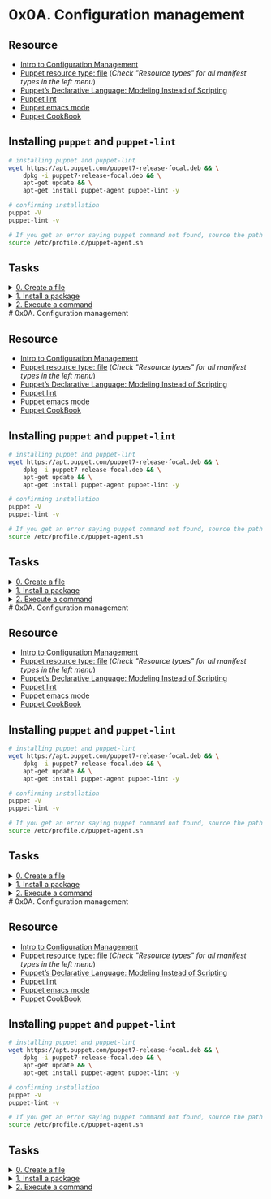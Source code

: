 # 0x0A. Configuration management

## Resource

- [Intro to Configuration Management](https://www.digitalocean.com/community/tutorials/an-introduction-to-configuration-management)
- [Puppet resource type: file](https://puppet.com/docs/puppet/5.5/types/file.html) (*Check "Resource types" for all manifest types in the left menu*)
- [Puppet’s Declarative Language: Modeling Instead of Scripting](https://puppet.com/blog/puppets-declarative-language-modeling-instead-of-scripting/)
- [Puppet lint](http://puppet-lint.com/)
- [Puppet emacs mode](https://github.com/voxpupuli/puppet-mode)
- [Puppet CookBook](https://www.puppetcookbook.com/)

## Installing `puppet` and `puppet-lint`

```sh
# installing puppet and puppet-lint
wget https://apt.puppet.com/puppet7-release-focal.deb && \
    dpkg -i puppet7-release-focal.deb && \
    apt-get update && \
    apt-get install puppet-agent puppet-lint -y

# confirming installation
puppet -V
puppet-lint -v

# If you get an error saying puppet command not found, source the path
source /etc/profile.d/puppet-agent.sh
```

## Tasks

<details>
<summary><a href="./0-create_a_file.pp">0. Create a file</a></summary><br>
<a href='https://postimages.org/' target='_blank'><img src='https://i.postimg.cc/NM2k46hX/image.png' border='0' alt='image'/></a>
</details>

<details>
<summary><a href="./1-install_a_package.pp">1. Install a package</a></summary><br>
<a href='https://postimages.org/' target='_blank'><img src='https://i.postimg.cc/PqVvKj7c/image.png' border='0' alt='image'/></a>
</details>

<details>
<summary><a href="./2-execute_a_command.pp">2. Execute a command</a></summary><br>
<a href='https://postimages.org/' target='_blank'><img src='https://i.postimg.cc/CxZFC13P/image.png' border='0' alt='image'/></a>
</details># 0x0A. Configuration management

## Resource

- [Intro to Configuration Management](https://www.digitalocean.com/community/tutorials/an-introduction-to-configuration-management)
- [Puppet resource type: file](https://puppet.com/docs/puppet/5.5/types/file.html) (*Check "Resource types" for all manifest types in the left menu*)
- [Puppet’s Declarative Language: Modeling Instead of Scripting](https://puppet.com/blog/puppets-declarative-language-modeling-instead-of-scripting/)
- [Puppet lint](http://puppet-lint.com/)
- [Puppet emacs mode](https://github.com/voxpupuli/puppet-mode)
- [Puppet CookBook](https://www.puppetcookbook.com/)

## Installing `puppet` and `puppet-lint`

```sh
# installing puppet and puppet-lint
wget https://apt.puppet.com/puppet7-release-focal.deb && \
    dpkg -i puppet7-release-focal.deb && \
    apt-get update && \
    apt-get install puppet-agent puppet-lint -y

# confirming installation
puppet -V
puppet-lint -v

# If you get an error saying puppet command not found, source the path
source /etc/profile.d/puppet-agent.sh
```

## Tasks

<details>
<summary><a href="./0-create_a_file.pp">0. Create a file</a></summary><br>
<a href='https://postimages.org/' target='_blank'><img src='https://i.postimg.cc/NM2k46hX/image.png' border='0' alt='image'/></a>
</details>

<details>
<summary><a href="./1-install_a_package.pp">1. Install a package</a></summary><br>
<a href='https://postimages.org/' target='_blank'><img src='https://i.postimg.cc/PqVvKj7c/image.png' border='0' alt='image'/></a>
</details>

<details>
<summary><a href="./2-execute_a_command.pp">2. Execute a command</a></summary><br>
<a href='https://postimages.org/' target='_blank'><img src='https://i.postimg.cc/CxZFC13P/image.png' border='0' alt='image'/></a>
</details># 0x0A. Configuration management

## Resource

- [Intro to Configuration Management](https://www.digitalocean.com/community/tutorials/an-introduction-to-configuration-management)
- [Puppet resource type: file](https://puppet.com/docs/puppet/5.5/types/file.html) (*Check "Resource types" for all manifest types in the left menu*)
- [Puppet’s Declarative Language: Modeling Instead of Scripting](https://puppet.com/blog/puppets-declarative-language-modeling-instead-of-scripting/)
- [Puppet lint](http://puppet-lint.com/)
- [Puppet emacs mode](https://github.com/voxpupuli/puppet-mode)
- [Puppet CookBook](https://www.puppetcookbook.com/)

## Installing `puppet` and `puppet-lint`

```sh
# installing puppet and puppet-lint
wget https://apt.puppet.com/puppet7-release-focal.deb && \
    dpkg -i puppet7-release-focal.deb && \
    apt-get update && \
    apt-get install puppet-agent puppet-lint -y

# confirming installation
puppet -V
puppet-lint -v

# If you get an error saying puppet command not found, source the path
source /etc/profile.d/puppet-agent.sh
```

## Tasks

<details>
<summary><a href="./0-create_a_file.pp">0. Create a file</a></summary><br>
<a href='https://postimages.org/' target='_blank'><img src='https://i.postimg.cc/NM2k46hX/image.png' border='0' alt='image'/></a>
</details>

<details>
<summary><a href="./1-install_a_package.pp">1. Install a package</a></summary><br>
<a href='https://postimages.org/' target='_blank'><img src='https://i.postimg.cc/PqVvKj7c/image.png' border='0' alt='image'/></a>
</details>

<details>
<summary><a href="./2-execute_a_command.pp">2. Execute a command</a></summary><br>
<a href='https://postimages.org/' target='_blank'><img src='https://i.postimg.cc/CxZFC13P/image.png' border='0' alt='image'/></a>
</details># 0x0A. Configuration management

## Resource

- [Intro to Configuration Management](https://www.digitalocean.com/community/tutorials/an-introduction-to-configuration-management)
- [Puppet resource type: file](https://puppet.com/docs/puppet/5.5/types/file.html) (*Check "Resource types" for all manifest types in the left menu*)
- [Puppet’s Declarative Language: Modeling Instead of Scripting](https://puppet.com/blog/puppets-declarative-language-modeling-instead-of-scripting/)
- [Puppet lint](http://puppet-lint.com/)
- [Puppet emacs mode](https://github.com/voxpupuli/puppet-mode)
- [Puppet CookBook](https://www.puppetcookbook.com/)

## Installing `puppet` and `puppet-lint`

```sh
# installing puppet and puppet-lint
wget https://apt.puppet.com/puppet7-release-focal.deb && \
    dpkg -i puppet7-release-focal.deb && \
    apt-get update && \
    apt-get install puppet-agent puppet-lint -y

# confirming installation
puppet -V
puppet-lint -v

# If you get an error saying puppet command not found, source the path
source /etc/profile.d/puppet-agent.sh
```

## Tasks

<details>
<summary><a href="./0-create_a_file.pp">0. Create a file</a></summary><br>
<a href='https://postimages.org/' target='_blank'><img src='https://i.postimg.cc/NM2k46hX/image.png' border='0' alt='image'/></a>
</details>

<details>
<summary><a href="./1-install_a_package.pp">1. Install a package</a></summary><br>
<a href='https://postimages.org/' target='_blank'><img src='https://i.postimg.cc/PqVvKj7c/image.png' border='0' alt='image'/></a>
</details>

<details>
<summary><a href="./2-execute_a_command.pp">2. Execute a command</a></summary><br>
<a href='https://postimages.org/' target='_blank'><img src='https://i.postimg.cc>
